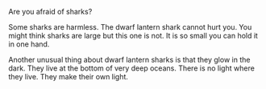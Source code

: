 Are you afraid of sharks?

Some sharks are harmless. The dwarf lantern shark cannot hurt you. You might think sharks are large but this one is not. It is so small
you can hold it in one hand.

Another unusual thing about dwarf lantern sharks is that they glow in the dark. They live at the bottom of very deep oceans. There is no
light where they live. They make their own light.